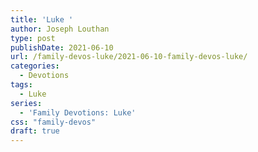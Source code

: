 ```yaml
---
title: 'Luke '
author: Joseph Louthan
type: post
publishDate: 2021-06-10
url: /family-devos-luke/2021-06-10-family-devos-luke/
categories:
  - Devotions
tags:
  - Luke
series:
  - 'Family Devotions: Luke'
css: "family-devos"
draft: true
---
```

